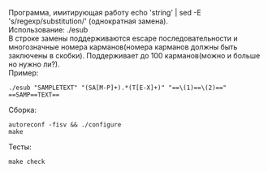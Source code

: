 Программа, имитирующая работу echo 'string' | sed -E 's/regexp/substitution/' (однократная замена).  
Использование: ./esub <string> <eregexp> <substitution>  
В строке замены поддерживаются escape последовательности и многозначные номера карманов(номера карманов должны быть заключены в скобки). Поддерживает до 100 карманов(можно и больше но нужно ли?).  
Пример:  
```
./esub "SAMPLETEXT" "(SA[M-P]+).*(T[E-X]+)" "==\(1)==\(2)=="
==SAMP==TEXT==
```
Сборка:  
```
autoreconf -fisv && ./configure
make
```
Тесты:
```
make check
```

